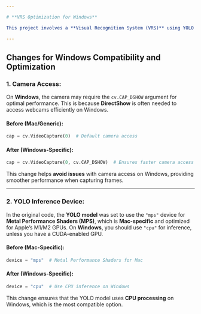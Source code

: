 ```yaml
---

# **VRS Optimization for Windows**

This project involves a **Visual Recognition System (VRS)** using YOLO for object detection. The following optimizations and modifications have been made to ensure better performance and compatibility with **Windows**:

---
```


## **Changes for Windows Compatibility and Optimization**

### **1. Camera Access:**
On **Windows**, the camera may require the `cv.CAP_DSHOW` argument for optimal performance. This is because **DirectShow** is often needed to access webcams efficiently on Windows.

#### **Before (Mac/Generic):**
```python
cap = cv.VideoCapture(0)  # Default camera access
```

#### **After (Windows-Specific):**
```python
cap = cv.VideoCapture(0, cv.CAP_DSHOW)  # Ensures faster camera access on Windows
```

This change helps **avoid issues** with camera access on Windows, providing smoother performance when capturing frames.

---

### **2. YOLO Inference Device:**
In the original code, the **YOLO model** was set to use the `"mps"` device for **Metal Performance Shaders (MPS)**, which is **Mac-specific** and optimized for Apple’s M1/M2 GPUs. On **Windows**, you should use `"cpu"` for inference, unless you have a CUDA-enabled GPU.

#### **Before (Mac-Specific):**
```python
device = "mps"  # Metal Performance Shaders for Mac
```

#### **After (Windows-Specific):**
```python
device = "cpu"  # Use CPU inference on Windows
```

This change ensures that the YOLO model uses **CPU processing** on Windows, which is the most compatible option.